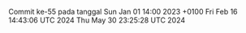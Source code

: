 Commit ke-55 pada tanggal Sun Jan 01 14:00 2023 +0100
Fri Feb 16 14:43:06 UTC 2024
Thu May 30 23:25:28 UTC 2024
